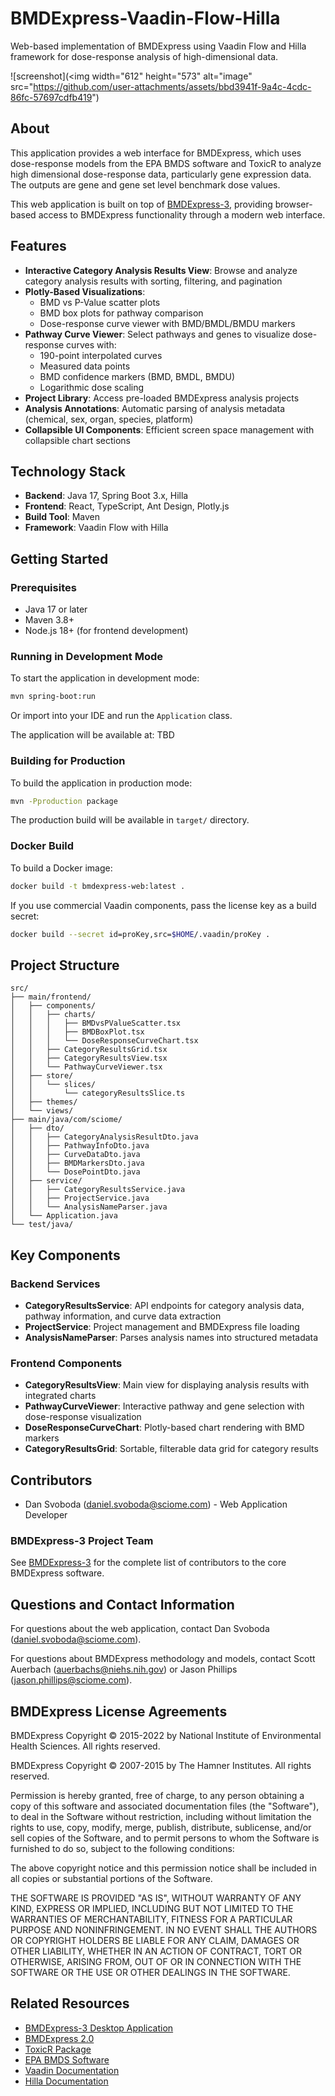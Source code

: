 # BMDExpress-Vaadin-Flow-Hilla

Web-based implementation of BMDExpress using Vaadin Flow and Hilla framework for dose-response analysis of high-dimensional data.

![screenshot](<img width="612" height="573" alt="image" src="https://github.com/user-attachments/assets/bbd3941f-9a4c-4cdc-86fc-57697cdfb419")


## About

This application provides a web interface for BMDExpress, which uses dose-response models from the EPA BMDS software and ToxicR to analyze high dimensional dose-response data, particularly gene expression data. The outputs are gene and gene set level benchmark dose values.

This web application is built on top of [BMDExpress-3](https://github.com/auerbachs/BMDExpress-3), providing browser-based access to BMDExpress functionality through a modern web interface.

## Features

- **Interactive Category Analysis Results View**: Browse and analyze category analysis results with sorting, filtering, and pagination
- **Plotly-Based Visualizations**:
  - BMD vs P-Value scatter plots
  - BMD box plots for pathway comparison
  - Dose-response curve viewer with BMD/BMDL/BMDU markers
- **Pathway Curve Viewer**: Select pathways and genes to visualize dose-response curves with:
  - 190-point interpolated curves
  - Measured data points
  - BMD confidence markers (BMD, BMDL, BMDU)
  - Logarithmic dose scaling
- **Project Library**: Access pre-loaded BMDExpress analysis projects
- **Analysis Annotations**: Automatic parsing of analysis metadata (chemical, sex, organ, species, platform)
- **Collapsible UI Components**: Efficient screen space management with collapsible chart sections

## Technology Stack

- **Backend**: Java 17, Spring Boot 3.x, Hilla
- **Frontend**: React, TypeScript, Ant Design, Plotly.js
- **Build Tool**: Maven
- **Framework**: Vaadin Flow with Hilla

## Getting Started

### Prerequisites

- Java 17 or later
- Maven 3.8+
- Node.js 18+ (for frontend development)

### Running in Development Mode

To start the application in development mode:

```bash
mvn spring-boot:run
```

Or import into your IDE and run the `Application` class.

The application will be available at: TBD

### Building for Production

To build the application in production mode:

```bash
mvn -Pproduction package
```

The production build will be available in `target/` directory.

### Docker Build

To build a Docker image:

```bash
docker build -t bmdexpress-web:latest .
```

If you use commercial Vaadin components, pass the license key as a build secret:

```bash
docker build --secret id=proKey,src=$HOME/.vaadin/proKey .
```

## Project Structure

```
src/
├── main/frontend/
│   ├── components/
│   │   ├── charts/
│   │   │   ├── BMDvsPValueScatter.tsx
│   │   │   ├── BMDBoxPlot.tsx
│   │   │   └── DoseResponseCurveChart.tsx
│   │   ├── CategoryResultsGrid.tsx
│   │   ├── CategoryResultsView.tsx
│   │   └── PathwayCurveViewer.tsx
│   ├── store/
│   │   └── slices/
│   │       └── categoryResultsSlice.ts
│   ├── themes/
│   └── views/
├── main/java/com/sciome/
│   ├── dto/
│   │   ├── CategoryAnalysisResultDto.java
│   │   ├── PathwayInfoDto.java
│   │   ├── CurveDataDto.java
│   │   ├── BMDMarkersDto.java
│   │   └── DosePointDto.java
│   ├── service/
│   │   ├── CategoryResultsService.java
│   │   ├── ProjectService.java
│   │   └── AnalysisNameParser.java
│   └── Application.java
└── test/java/
```

## Key Components

### Backend Services

- **CategoryResultsService**: API endpoints for category analysis data, pathway information, and curve data extraction
- **ProjectService**: Project management and BMDExpress file loading
- **AnalysisNameParser**: Parses analysis names into structured metadata

### Frontend Components

- **CategoryResultsView**: Main view for displaying analysis results with integrated charts
- **PathwayCurveViewer**: Interactive pathway and gene selection with dose-response visualization
- **DoseResponseCurveChart**: Plotly-based chart rendering with BMD markers
- **CategoryResultsGrid**: Sortable, filterable data grid for category results

## Contributors

- Dan Svoboda (daniel.svoboda@sciome.com) - Web Application Developer

### BMDExpress-3 Project Team

See [BMDExpress-3](https://github.com/auerbachs/BMDExpress-3) for the complete list of contributors to the core BMDExpress software.

## Questions and Contact Information

For questions about the web application, contact Dan Svoboda (daniel.svoboda@sciome.com).

For questions about BMDExpress methodology and models, contact Scott Auerbach (auerbachs@niehs.nih.gov) or Jason Phillips (jason.phillips@sciome.com).

## BMDExpress License Agreements

BMDExpress Copyright © 2015-2022 by National Institute of Environmental Health Sciences. All rights reserved.

BMDExpress Copyright © 2007-2015 by The Hamner Institutes. All rights reserved.

Permission is hereby granted, free of charge, to any person obtaining a copy of this software and associated documentation files (the "Software"), to deal in the Software without restriction, including without limitation the rights to use, copy, modify, merge, publish, distribute, sublicense, and/or sell copies of the Software, and to permit persons to whom the Software is furnished to do so, subject to the following conditions:

The above copyright notice and this permission notice shall be included in all copies or substantial portions of the Software.

THE SOFTWARE IS PROVIDED "AS IS", WITHOUT WARRANTY OF ANY KIND, EXPRESS OR IMPLIED, INCLUDING BUT NOT LIMITED TO THE WARRANTIES OF MERCHANTABILITY, FITNESS FOR A PARTICULAR PURPOSE AND NONINFRINGEMENT. IN NO EVENT SHALL THE AUTHORS OR COPYRIGHT HOLDERS BE LIABLE FOR ANY CLAIM, DAMAGES OR OTHER LIABILITY, WHETHER IN AN ACTION OF CONTRACT, TORT OR OTHERWISE, ARISING FROM, OUT OF OR IN CONNECTION WITH THE SOFTWARE OR THE USE OR OTHER DEALINGS IN THE SOFTWARE.

## Related Resources

- [BMDExpress-3 Desktop Application](https://github.com/auerbachs/BMDExpress-3)
- [BMDExpress 2.0](https://github.com/auerbachs/BMDExpress-2/wiki)
- [ToxicR Package](https://github.com/ToxicR)
- [EPA BMDS Software](https://www.epa.gov/bmds)
- [Vaadin Documentation](https://vaadin.com/docs)
- [Hilla Documentation](https://hilla.dev/docs)
